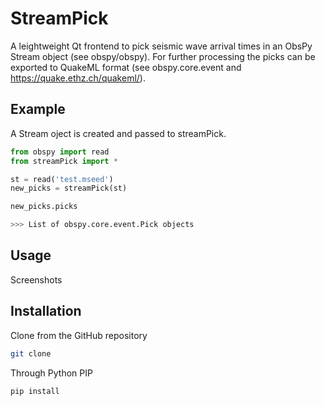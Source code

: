 StreamPick
==========

A leightweight Qt frontend to pick seismic wave arrival times in an ObsPy Stream object (see obspy/obspy). For further processing the picks can be exported to QuakeML format (see obspy.core.event and https://quake.ethz.ch/quakeml/).

Example
-------
A Stream oject is created and passed to streamPick.

```python
from obspy import read
from streamPick import *

st = read('test.mseed')
new_picks = streamPick(st)

new_picks.picks

>>> List of obspy.core.event.Pick objects
```

Usage
-----

Screenshots

Installation
------------

Clone from the GitHub repository

```bash
git clone 
```

Through Python PIP

```bash
pip install 
```
